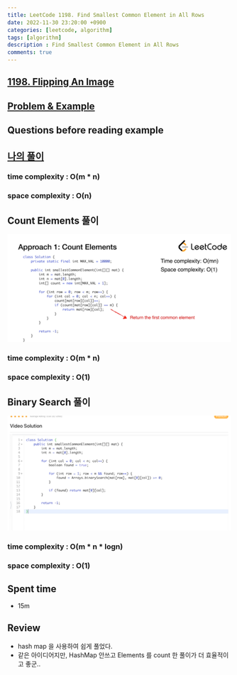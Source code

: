 ```yaml
---
title: LeetCode 1198. Find Smallest Common Element in All Rows
date: 2022-11-30 23:20:00 +0900
categories: [leetcode, algorithm]
tags: [algorithm]
description : Find Smallest Common Element in All Rows
comments: true
---
```


## [1198. Flipping An Image](https://leetcode.com/problems/find-smallest-common-element-in-all-rows/)

## [Problem & Example](https://github.com/ssang1105/LeetCode/tree/master/1198-find-smallest-common-element-in-all-rows)


## Questions before reading example

## [나의 풀이](https://github.com/ssang1105/LeetCode/blob/master/1198-find-smallest-common-element-in-all-rows/1198-find-smallest-common-element-in-all-rows.java)
### time complexity : O(m * n)
### space complexity : O(n)
## Count Elements 풀이
![img.png](../resources/image/LeetCode-1198-CountElements.png)
### time complexity : O(m * n)
### space complexity : O(1)

## Binary Search 풀이
![img.png](../resources/image/LeetCode-1198-BinarySearch.png)
### time complexity : O(m * n * logn)
### space complexity : O(1)

## Spent time
* 15m

## Review
* hash map 을 사용하여 쉽게 풀었다.
* 같은 아이디어지만, HashMap 안쓰고 Elements 를 count 한 풀이가 더 효율적이고 좋군..
